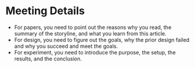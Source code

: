 # Meeting Details
- For papers, you need to point out the reasons why you read, the summary of the storyline, and what you learn from this article.
- For design, you need to figure out the goals, why the prior design failed and why you succeed and meet the goals.
- For experiment, you need to introduce the purpose, the setup, the results, and the conclusion.

